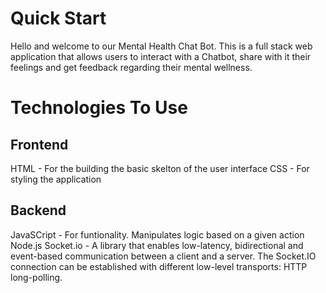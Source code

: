 # Quick Start #

Hello and welcome to our Mental Health Chat Bot. This is a full stack web application that allows users to interact with a Chatbot, share with it their feelings and get feedback regarding their mental wellness.

# Technologies To Use #

## Frontend ##
HTML - For the building the basic skelton of the user interface
CSS - For styling the application

## Backend ##
JavaSCript - For funtionality. Manipulates logic based on a given action
Node.js
Socket.io - A library that enables low-latency, bidirectional and event-based communication between a client and a server. The Socket.IO connection can be established with different low-level transports: HTTP long-polling.
